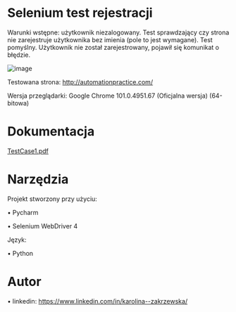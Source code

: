# Selenium test rejestracji

Warunki wstępne:
użytkownik niezalogowany. 
Test sprawdzający czy strona nie zarejestruje użytkownika bez imienia (pole to jest wymagane). 
Test pomyślny. Użytkownik nie został zarejestrowany, pojawił się komunikat o błędzie.

![image](https://user-images.githubusercontent.com/92153501/169701769-88bc1244-664a-4562-b87c-75cbe79acc3b.png)


Testowana strona:
http://automationpractice.com/

Wersja przeglądarki:
Google Chrome 101.0.4951.67 (Oficjalna wersja) (64-bitowa)

# Dokumentacja
[TestCase1.pdf](https://github.com/KarolinaZakrzewska/Selenium_test/files/8749669/TestCase1.pdf)

# Narzędzia

Projekt stworzony przy użyciu:

•	Pycharm

•	Selenium WebDriver 4


Język:

•	Python


# Autor



•	linkedin: https://www.linkedin.com/in/karolina--zakrzewska/

